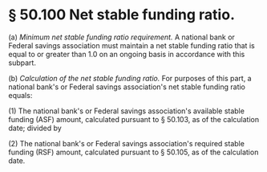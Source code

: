 # § 50.100   Net stable funding ratio.

(a) *Minimum net stable funding ratio requirement.* A national bank or Federal savings association must maintain a net stable funding ratio that is equal to or greater than 1.0 on an ongoing basis in accordance with this subpart.


(b) *Calculation of the net stable funding ratio.* For purposes of this part, a national bank's or Federal savings association's net stable funding ratio equals:


(1) The national bank's or Federal savings association's available stable funding (ASF) amount, calculated pursuant to § 50.103, as of the calculation date; divided by


(2) The national bank's or Federal savings association's required stable funding (RSF) amount, calculated pursuant to § 50.105, as of the calculation date.




